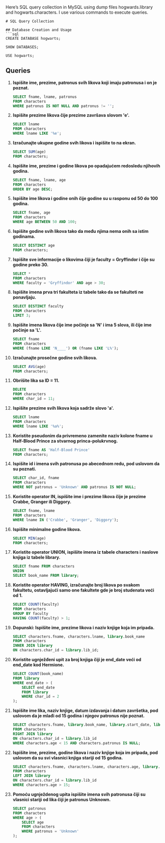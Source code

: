 Here’s SQL query collection in MySQL using dump files hogwards.library and hogwarts.characters. I use various commands to execute queries.

```
# SQL Query Collection

## Database Creation and Usage
```sql
CREATE DATABASE hogwarts;

SHOW DATABASES;

USE hogwarts;
```

## Queries

1. **Ispišite ime, prezime, patronus svih likova koji imaju patronusa i on je poznat.**
   ```sql
   SELECT fname, lname, patronus
   FROM characters
   WHERE patronus IS NOT NULL AND patronus != '';
   ```

2. **Ispišite prezime likova čije prezime završava slovom 'e'.**
   ```sql
   SELECT lname
   FROM characters
   WHERE lname LIKE '%e';
   ```

3. **Izračunajte ukupne godine svih likova i ispišite to na ekran.**
   ```sql
   SELECT SUM(age) 
   FROM characters;
   ```

4. **Ispišite ime, prezime i godine likova po opadajućem redosledu njihovih godina.**
   ```sql
   SELECT fname, lname, age
   FROM characters
   ORDER BY age DESC;
   ```

5. **Ispišite ime likova i godine onih čije godine su u rasponu od 50 do 100 godina.**
   ```sql
   SELECT fname, age
   FROM characters
   WHERE age BETWEEN 50 AND 100;
   ```

6. **Ispišite godine svih likova tako da među njima nema onih sa istim godinama.**
   ```sql
   SELECT DISTINCT age
   FROM characters;
   ```

7. **Ispišite sve informacije o likovima čiji je faculty = Gryffindor i čije su godine preko 30.**
   ```sql
   SELECT *
   FROM characters
   WHERE faculty = 'Gryffindor' AND age > 30;
   ```

8. **Ispišite imena prva tri fakulteta iz tabele tako da se fakulteti ne ponavljaju.**
   ```sql
   SELECT DISTINCT faculty
   FROM characters
   LIMIT 3;
   ```

9. **Ispišite imena likova čije ime počinje sa 'N' i ima 5 slova, ili čije ime počinje sa 'L'.**
   ```sql
   SELECT fname
   FROM characters
   WHERE (fname LIKE 'N____') OR (fname LIKE 'L%');
   ```

10. **Izračunajte prosečne godine svih likova.**
    ```sql
    SELECT AVG(age)
    FROM characters;
    ```

11. **Obrišite lika sa ID = 11.**
    ```sql
    DELETE 
    FROM characters
    WHERE char_id = 11;
    ```

12. **Ispišite prezime svih likova koja sadrže slovo 'a'.**
    ```sql
    SELECT lname
    FROM characters
    WHERE lname LIKE '%a%';
    ```

13. **Koristite pseudonim da privremeno zamenite naziv kolone fname u Half-Blood Prince za stvarnog princa-polukrvnog.**
    ```sql
    SELECT fname AS 'Half-Blood Prince'
    FROM characters;
    ```

14. **Ispišite id i imena svih patronusa po abecednom redu, pod uslovom da su poznati.**
    ```sql
    SELECT char_id, fname
    FROM characters
    WHERE NOT patronus = 'Unknown' AND patronus IS NOT NULL;
    ```

15. **Koristite operator IN, ispišite ime i prezime likova čije je prezime Crabbe, Granger ili Diggory.**
    ```sql
    SELECT fname, lname
    FROM characters
    WHERE lname IN ('Crabbe', 'Granger', 'Diggory');
    ```

16. **Ispišite minimalne godine likova.**
    ```sql
    SELECT MIN(age)
    FROM characters;
    ```

17. **Koristite operator UNION, ispišite imena iz tabele characters i naslove knjiga iz tabele library.**
    ```sql
    SELECT fname FROM characters
    UNION
    SELECT book_name FROM library;
    ```

18. **Koristite operator HAVING, izračunajte broj likova po svakom fakultetu, ostavljajući samo one fakultete gde je broj studenata veći od 1.**
    ```sql
    SELECT COUNT(faculty)
    FROM characters
    GROUP BY faculty
    HAVING COUNT(faculty) > 1;
    ```

19. **Dopunski: Ispišite ime, prezime likova i naziv knjige koja im pripada.**
    ```sql
    SELECT characters.fname, characters.lname, library.book_name
    FROM characters
    INNER JOIN library
    ON characters.char_id = library.lib_id;
    ```

20. **Koristite ugnježđeni upit za broj knjiga čiji je end_date veći od end_date kod Hermione.**
    ```sql
    SELECT COUNT(book_name)
    FROM library
    WHERE end_date > (
        SELECT end_date
        FROM library
        WHERE char_id = 2
    );
    ```

21. **Ispišite ime lika, naziv knjige, datum izdavanja i datum završetka, pod uslovom da je mlađi od 15 godina i njegov patronus nije poznat.**
    ```sql
    SELECT characters.fname, library.book_name, library.start_date, library.end_date
    FROM characters
    RIGHT JOIN library
    ON characters.char_id = library.lib_id
    WHERE characters.age < 15 AND characters.patronus IS NULL;
    ```

22. **Ispišite ime, prezime, godine likova i naziv knjige koja im pripada, pod uslovom da su svi vlasnici knjiga stariji od 15 godina.**
    ```sql
    SELECT characters.fname, characters.lname, characters.age, library.book_name
    FROM characters
    LEFT JOIN library
    ON characters.char_id = library.lib_id
    WHERE characters.age > 15;
    ```

23. **Pomoću ugnježdenog upita ispišite imena svih patronusa čiji su vlasnici stariji od lika čiji je patronus Unknown.**
    ```sql
    SELECT patronus
    FROM characters
    WHERE age > (
        SELECT age
        FROM characters
        WHERE patronus = 'Unknown'
    );
    ```

```

